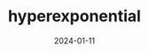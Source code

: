 ---  
layout: startup_page  
title: "hyperexponential"  
id: "hyperexponential.com"  
permalink: "/hyperexponentialhyperexponential.com01112024/"  
website: "https://www.hyperexponential.com/"  
funding_round: "Series B"  
funding_amount: "$73M"  
investors: "Battery Ventures, Andreessen Horowitz, Highland Europe"  
about: "hyperexponential provides pricing decision intelligence (PDI) software for insurance and reinsurance companies. Its platform, hx Renew, helps insurers leverage large datasets, develop rating tools, and use machine learning for data-driven pricing decisions. This allows for improved risk assessment and more accurate pricing in a rapidly changing risk environment."  
markets: "Insurtech, Insurance, Machine Learning, Software, Financial Software, Business/Productivity Software, Other Insurance, SaaS, TMT, FinTech"  
hq: "London, England, United Kingdom"  
founded_year: "2017"  
linkedin: "https://www.linkedin.com/company/hyperexponential"  
twitter: "https://twitter.com/hxtweets"  
instagram: ""  
facebook: ""  
crunchbase: "https://www.crunchbase.com/organization/hyperexponential"  
pitchbook: "https://pitchbook.com/profiles/company/435245-32"  

date_display: "11-Jan-2024"  
date: "2024-01-11"

# SEO Optimization  
meta_title: "hyperexponential - Series B Funding ($73M)"  
meta_description: "hyperexponential, hyperexponential provides pricing decision intelligence (PDI) software for insurance and reinsurance companies. Its platform, hx Renew, helps insurers..."  
meta_keywords: "hyperexponential, Insurtech, Insurance, Machine Learning, Software, Financial Software, Business/Productivity Software, Other Insurance, SaaS, TMT, FinTech, Series B funding"  
canonical_url: "https://startup.projectstartups.com/hyperexponentialhyperexponential.com01112024/"  
---
